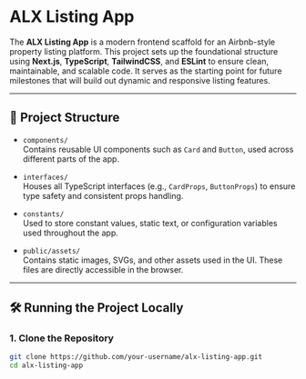 # ALX Listing App

The **ALX Listing App** is a modern frontend scaffold for an Airbnb-style property listing platform. This project sets up the foundational structure using **Next.js**, **TypeScript**, **TailwindCSS**, and **ESLint** to ensure clean, maintainable, and scalable code. It serves as the starting point for future milestones that will build out dynamic and responsive listing features.

---

## 📁 Project Structure

- `components/`  
  Contains reusable UI components such as `Card` and `Button`, used across different parts of the app.

- `interfaces/`  
  Houses all TypeScript interfaces (e.g., `CardProps`, `ButtonProps`) to ensure type safety and consistent props handling.

- `constants/`  
  Used to store constant values, static text, or configuration variables used throughout the app.

- `public/assets/`  
  Contains static images, SVGs, and other assets used in the UI. These files are directly accessible in the browser.

---

## 🛠️ Running the Project Locally

### 1. Clone the Repository

```bash
git clone https://github.com/your-username/alx-listing-app.git
cd alx-listing-app
